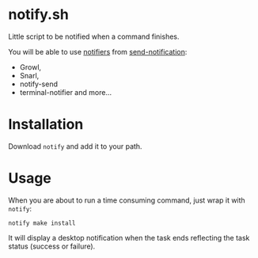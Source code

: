 # notify.sh

Little script to be notified when a command finishes.

You will be able to use [notifiers](https://github.com/jcgay/send-notification#available-notifiers) from [send-notification](https://github.com/jcgay/send-notification):

 - Growl,
 - Snarl,
 - notify-send
 - terminal-notifier
 and more...

# Installation

Download `notify` and add it to your path.

# Usage

When you are about to run a time consuming command, just wrap it with `notify`:

    notify make install
    
It will display a desktop notification when the task ends reflecting the task status (success or failure).